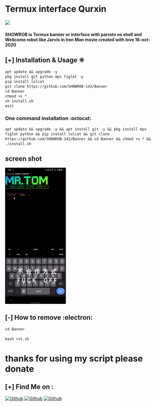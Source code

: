 # Termux interface Qurxin 

<img src="https://i.postimg.cc/hGQBGjwF/New-Project-14-6-B87-B80.png" >

#### SHOWROB is Termux banner or interface with parroto os shell and Wellcome robot like Jarvis in Iron Man movie created with love 16-oct-2020

## [+] Installation & Usage :atom_symbol:
```
apt update && upgrade -y 
pkg install git python mpv figlet -y
pip install lolcat
git clone https://github.com/SHOWROB-143/Banner
cd Banner
chmod +x *
sh install.sh
exit
```
### One command installation :octocat:
```
apt update && upgrade -y && apt install git -y && pkg install mpv figlet python && pip install lolcat && git clone https://github.com/SHOWROB-143/Banner && cd Banner && chmod +x * && ./install.sh
```
## screen shot

<img width="200px" src="/s.jpg" >

## [-] How to remove :electron:
```
cd Banner

bash rvt.sh
```
# thanks for using my script please donate

## [+] Find Me on :

[![Github](https://img.shields.io/badge/Facebook-fikrado-blue?style=for-the-badge&logo=facebook)](https://facebook.com/its.me.showrob.okh)
[![Github](https://img.shields.io/badge/WhatsApp-Mr_Yahye-lightgreen?style=for-the-badge&logo=whatsapp)](https://api.whatsapp.com/send?phone=+8801923271418)
[![Github](https://img.shields.io/badge/TELEGRAM-MR_Yahye-orange?style=for-the-badge&logo=telegram)](https://t.me/Mr.Tom009)


